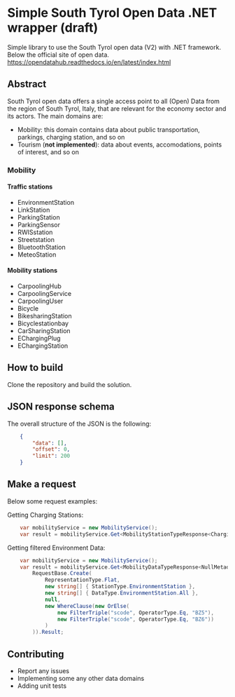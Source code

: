 # Simple South Tyrol Open Data .NET wrapper (draft)

Simple library to use the South Tyrol open data (V2) with .NET framework.
Below the official site of open data.
https://opendatahub.readthedocs.io/en/latest/index.html

## Abstract
South Tyrol open data offers a single access point to all (Open) Data from the region of South Tyrol,
Italy, that are relevant for the economy sector and its actors.
The main domains are:

- Mobility: this domain contains data about public transportation, parkings, charging station, and so on
- Tourism (**not implemented**): data about events, accomodations, points of interest, and so on

### Mobility

#### Traffic stations
- EnvironmentStation
- LinkStation
- ParkingStation
- ParkingSensor
- RWISstation
- Streetstation
- BluetoothStation
- MeteoStation

#### Mobility stations
- CarpoolingHub
- CarpoolingService
- CarpoolingUser
- Bicycle
- BikesharingStation
- Bicyclestationbay
- CarSharingStation
- EChargingPlug
- EChargingStation

## How to build
Clone the repository and build the solution.

## JSON response schema
The overall structure of the JSON is the following:
```json
    {
        "data": [],
        "offset": 0,
        "limit": 200
    }
```

## Make a request
Below some request examples:

Getting Charging Stations:
```csharp
    var mobilityService = new MobilityService();
    var result = mobilityService.Get<MobilityStationTypeResponse<ChargingStation>>(RequestBase.Create(RepresentationType.Flat, new string[] { StationType.EChargingStation, StationType.ECharingPlug })).Result;
```

Getting filtered Environment Data:
```csharp
    var mobilityService = new MobilityService();
    var result = mobilityService.Get<MobilityDataTypeResponse<NullMetadata>>(
        RequestBase.Create(
            RepresentationType.Flat,
            new string[] { StationType.EnvironmentStation },
            new string[] { DataType.EnvironmentStation.All },
            null,
            new WhereClause(new OrElse(
                new FilterTriple("scode", OperatorType.Eq, "BZ5"),
                new FilterTriple("scode", OperatorType.Eq, "BZ6"))
            )
        )).Result;
```

## Contributing
- Report any issues
- Implementing some any other data domains
- Adding unit tests
